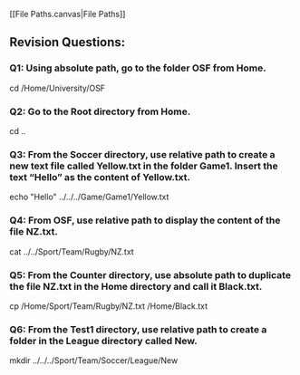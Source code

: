 [[File Paths.canvas|File Paths]]

## Revision Questions:
### Q1: Using absolute path, go to the folder OSF from Home.
cd /Home/University/OSF

### Q2: Go to the Root directory from Home.
cd ..

### Q3: From the Soccer directory, use relative path to create a new text file called Yellow.txt in the folder Game1. Insert the text “Hello” as the content of Yellow.txt.
echo "Hello" ../../../Game/Game1/Yellow.txt

### Q4: From OSF, use relative path to display the content of the file NZ.txt.
cat ../../Sport/Team/Rugby/NZ.txt

### Q5: From the Counter directory, use absolute path to duplicate the file NZ.txt in the Home directory and call it Black.txt.
cp /Home/Sport/Team/Rugby/NZ.txt /Home/Black.txt

### Q6: From the Test1 directory, use relative path to create a folder in the League directory called New.
mkdir ../../../Sport/Team/Soccer/League/New